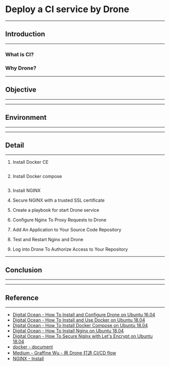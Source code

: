 # Deploy a CI service by Drone

---

## Introduction

---

### What is CI?

### Why Drone?

---

## Objective

---

---

## Environment

---

---

## Detail

---

1. Install Docker CE

```bash
```

2. Install Docker compose

```bash
```

3. Install NGINX

4. Secure NGINX with a trusted SSL certificate

5. Create a playbook for start Drone service

6. Configure Nginx To Proxy Requests to Drone

7. Add An Application to Your Source Code Repository

8. Test and Restart Nginx and Drone

9. Log into Drone To Authorize Access to Your Repository

---


## Conclusion

---

---


## Reference

---

- [Digital Ocean - How To Install and Configure Drone on Ubuntu 16.04](https://www.digitalocean.com/community/tutorials/how-to-install-and-configure-drone-on-ubuntu-16-04)
- [Digital Ocean - How To Install and Use Docker on Ubuntu 18.04](https://www.digitalocean.com/community/tutorials/how-to-install-and-use-docker-on-ubuntu-18-04)
- [Digital Ocean - How To Install Docker Compose on Ubuntu 18.04](https://www.digitalocean.com/community/tutorials/how-to-install-docker-compose-on-ubuntu-18-04)
- [Digital Ocean - How To Install Nginx on Ubuntu 18.04](https://www.digitalocean.com/community/tutorials/how-to-install-nginx-on-ubuntu-18-04)
- [Digital Ocean - How To Secure Nginx with Let's Encrypt on Ubuntu 18.04](https://www.digitalocean.com/community/tutorials/how-to-secure-nginx-with-let-s-encrypt-on-ubuntu-18-04)
- [docker - document](https://docs.docker.com/install/linux/docker-ce/ubuntu/)
- [Medium - Graffine Wu - 用 Drone 打造 CI/CD flow](https://medium.com/asiayo-engineering/%E7%94%A8-drone-%E6%89%93%E9%80%A0-ci-cd-flow-36b9d14c7620)
- [NGINX - Install](https://www.nginx.com/resources/wiki/start/topics/tutorials/install/)